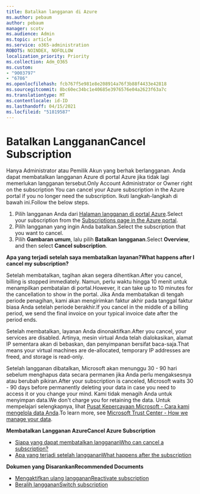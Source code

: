 ```yaml
---
title: Batalkan langganan di Azure
ms.author: pebaum
author: pebaum
manager: scotv
ms.audience: Admin
ms.topic: article
ms.service: o365-administration
ROBOTS: NOINDEX, NOFOLLOW
localization_priority: Priority
ms.collection: Adm_O365
ms.custom:
- "9003797"
- "6786"
ms.openlocfilehash: fcb767f5e981e8e208914a76f3b88f4433e42818
ms.sourcegitcommit: 8bc60ec34bc1e40685e3976576e04a2623f63a7c
ms.translationtype: MT
ms.contentlocale: id-ID
ms.lasthandoff: 04/15/2021
ms.locfileid: "51819587"
---
```

# <a name="cancel-subscription"></a><span data-ttu-id="98e32-102">Batalkan Langganan</span><span class="sxs-lookup"><span data-stu-id="98e32-102">Cancel Subscription</span></span>

<span data-ttu-id="98e32-103">Hanya Administrator atau Pemilik Akun yang berhak berlangganan. Anda dapat membatalkan langganan Azure di portal Azure jika tidak lagi memerlukan langganan tersebut.</span><span class="sxs-lookup"><span data-stu-id="98e32-103">Only Account Administrator or Owner right on the subscription You can cancel your Azure subscription in the Azure portal if you no longer need the subscription.</span></span> <span data-ttu-id="98e32-104">Ikuti langkah-langkah di bawah ini.</span><span class="sxs-lookup"><span data-stu-id="98e32-104">Follow the below steps.</span></span>

1. <span data-ttu-id="98e32-105">Pilih langganan Anda dari [Halaman langganan di portal Azure](https://portal.azure.com/#blade/Microsoft_Azure_Billing/SubscriptionsBlade).</span><span class="sxs-lookup"><span data-stu-id="98e32-105">Select your subscription from the [Subscriptions page in the Azure portal](https://portal.azure.com/#blade/Microsoft_Azure_Billing/SubscriptionsBlade).</span></span>
2. <span data-ttu-id="98e32-106">Pilih langganan yang ingin Anda batalkan.</span><span class="sxs-lookup"><span data-stu-id="98e32-106">Select the subscription that you want to cancel.</span></span>
3. <span data-ttu-id="98e32-107">Pilih **Gambaran umum**, lalu pilih **Batalkan langganan**.</span><span class="sxs-lookup"><span data-stu-id="98e32-107">Select **Overview**, and then select **Cancel subscription**.</span></span>

<span data-ttu-id="98e32-108">**Apa yang terjadi setelah saya membatalkan layanan?**</span><span class="sxs-lookup"><span data-stu-id="98e32-108">**What happens after I cancel my subscription?**</span></span>

<span data-ttu-id="98e32-109">Setelah membatalkan, tagihan akan segera dihentikan.</span><span class="sxs-lookup"><span data-stu-id="98e32-109">After you cancel, billing is stopped immediately.</span></span> <span data-ttu-id="98e32-110">Namun, perlu waktu hingga 10 menit untuk menampilkan pembatalan di portal.</span><span class="sxs-lookup"><span data-stu-id="98e32-110">However, it can take up to 10 minutes for the cancellation to show in the portal.</span></span> <span data-ttu-id="98e32-111">Jika Anda membatalkan di tengah periode penagihan, kami akan mengirimkan faktur akhir pada tanggal faktur biasa Anda setelah periode berakhir.</span><span class="sxs-lookup"><span data-stu-id="98e32-111">If you cancel in the middle of a billing period, we send the final invoice on your typical invoice date after the period ends.</span></span>

<span data-ttu-id="98e32-112">Setelah membatalkan, layanan Anda dinonaktifkan.</span><span class="sxs-lookup"><span data-stu-id="98e32-112">After you cancel, your services are disabled.</span></span> <span data-ttu-id="98e32-113">Artinya, mesin virtual Anda telah dialokasikan, alamat IP sementara akan di bebaskan, dan penyimpanan bersifat baca-saja.</span><span class="sxs-lookup"><span data-stu-id="98e32-113">That means your virtual machines are de-allocated, temporary IP addresses are freed, and storage is read-only.</span></span>

<span data-ttu-id="98e32-114">Setelah langganan dibatalkan, Microsoft akan menunggu 30 - 90 hari sebelum menghapus data secara permanen jika Anda perlu mengaksesnya atau berubah pikiran.</span><span class="sxs-lookup"><span data-stu-id="98e32-114">After your subscription is canceled, Microsoft waits 30 - 90 days before permanently deleting your data in case you need to access it or you change your mind.</span></span> <span data-ttu-id="98e32-115">Kami tidak menagih Anda untuk menyimpan data.</span><span class="sxs-lookup"><span data-stu-id="98e32-115">We don't charge you for retaining the data.</span></span> <span data-ttu-id="98e32-116">Untuk mempelajari selengkapnya, lihat [Pusat Kepercayaan Microsoft - Cara kami mengelola data Anda](https://go.microsoft.com/fwLink/p/?LinkID=822930&clcid=0x409).</span><span class="sxs-lookup"><span data-stu-id="98e32-116">To learn more, see [Microsoft Trust Center - How we manage your data](https://go.microsoft.com/fwLink/p/?LinkID=822930&clcid=0x409).</span></span>

<span data-ttu-id="98e32-117">**Membatalkan Langganan Azure**</span><span class="sxs-lookup"><span data-stu-id="98e32-117">**Cancel Azure Subscription**</span></span>

- [<span data-ttu-id="98e32-118">Siapa yang dapat membatalkan langganan</span><span class="sxs-lookup"><span data-stu-id="98e32-118">Who can cancel a subscription?</span></span>](https://docs.microsoft.com/azure/billing/billing-how-to-cancel-azure-subscription?WT.mc_id=Portal-Microsoft_Azure_Support#who-can-cancel-a-subscription)
- [<span data-ttu-id="98e32-119">Apa yang terjadi setelah langganan</span><span class="sxs-lookup"><span data-stu-id="98e32-119">What happens after the subscription</span></span>](https://docs.microsoft.com/azure/billing/billing-how-to-cancel-azure-subscription?WT.mc_id=Portal-Microsoft_Azure_Support#what-happens-after-i-cancel-my-subscription)

<span data-ttu-id="98e32-120">**Dokumen yang Disarankan**</span><span class="sxs-lookup"><span data-stu-id="98e32-120">**Recommended Documents**</span></span>

- [<span data-ttu-id="98e32-121">Mengaktifkan ulang langganan</span><span class="sxs-lookup"><span data-stu-id="98e32-121">Reactivate subscription</span></span>](https://docs.microsoft.com/azure/billing/billing-how-to-cancel-azure-subscription?WT.mc_id=Portal-Microsoft_Azure_Support#reactivate-subscription)
- [<span data-ttu-id="98e32-122">Beralih langganan</span><span class="sxs-lookup"><span data-stu-id="98e32-122">Switch subscription</span></span>](https://docs.microsoft.com/azure/billing/billing-how-to-switch-azure-offer?WT.mc_id=Portal-Microsoft_Azure_Support)